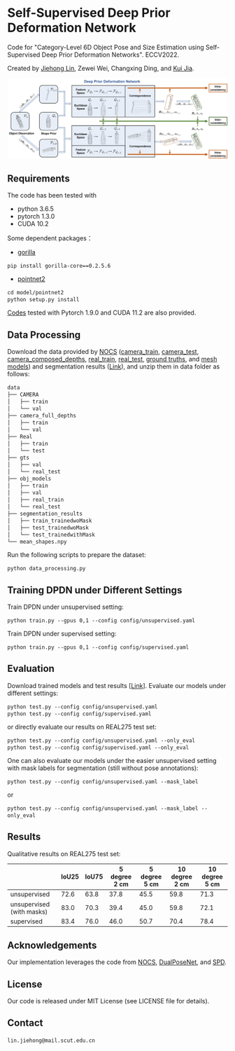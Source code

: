 # Self-Supervised Deep Prior Deformation Network
Code for "Category-Level 6D Object Pose and Size Estimation using Self-Supervised Deep Prior Deformation Networks". ECCV2022.

Created by [Jiehong Lin](https://jiehonglin.github.io/), Zewei Wei, Changxing Ding, and [Kui Jia](http://kuijia.site/).

![image](https://github.com/JiehongLin/Self-DPDN/blob/main/pic/overview.jpg)

## Requirements
The code has been tested with
- python 3.6.5
- pytorch 1.3.0
- CUDA 10.2

Some dependent packages：
- [gorilla](https://github.com/Gorilla-Lab-SCUT/gorilla-core) 
```
pip install gorilla-core==0.2.5.6
```
- [pointnet2](https://github.com/erikwijmans/Pointnet2_PyTorch)
```
cd model/pointnet2
python setup.py install
```

[Codes](https://github.com/JiehongLin/Self-DPDN/tree/main/DPDN-Pytorch1.9.0-Cuda11.2) tested with Pytorch 1.9.0 and CUDA 11.2 are also provided.

## Data Processing

Download the data provided by [NOCS](https://github.com/hughw19/NOCS_CVPR2019) ([camera_train](http://download.cs.stanford.edu/orion/nocs/camera_train.zip), [camera_test](http://download.cs.stanford.edu/orion/nocs/camera_val25K.zip), [camera_composed_depths](http://download.cs.stanford.edu/orion/nocs/camera_composed_depth.zip), [real_train](http://download.cs.stanford.edu/orion/nocs/real_train.zip), [real_test](http://download.cs.stanford.edu/orion/nocs/real_test.zip),
[ground truths](http://download.cs.stanford.edu/orion/nocs/gts.zip),
and [mesh models](http://download.cs.stanford.edu/orion/nocs/obj_models.zip)) and segmentation results ([Link](https://drive.google.com/file/d/1hNmNRr7YRCgg-c_qdvaIzKEd2g4Kac3w/view?usp=sharing)), and unzip them in data folder as follows:

```
data
├── CAMERA
│   ├── train
│   └── val
├── camera_full_depths
│   ├── train
│   └── val
├── Real
│   ├── train
│   └── test
├── gts
│   ├── val
│   └── real_test
├── obj_models
│   ├── train
│   ├── val
│   ├── real_train
│   └── real_test
├── segmentation_results
│   ├── train_trainedwoMask
│   ├── test_trainedwoMask
│   └── test_trainedwithMask
└── mean_shapes.npy
```
Run the following scripts to prepare the dataset:

```
python data_processing.py
```
## Training DPDN under Different Settings

Train DPDN under unsupervised setting:
```
python train.py --gpus 0,1 --config config/unsupervised.yaml
```
Train DPDN under supervised setting:
```
python train.py --gpus 0,1 --config config/supervised.yaml
```
## Evaluation
Download trained models and test results [[Link](https://drive.google.com/file/d/1hWkbH4Z0RXQeYLxC_kOINxdTnDLtm9SX/view?usp=sharing)]. Evaluate our models under different settings:
```
python test.py --config config/unsupervised.yaml
python test.py --config config/supervised.yaml
```
or directly evaluate our results on REAL275 test set:
```
python test.py --config config/unsupervised.yaml --only_eval
python test.py --config config/supervised.yaml --only_eval
```
One can also evaluate our models under the easier unsupervised setting with mask labels for segmentation (still without pose annotations):
```
python test.py --config config/unsupervised.yaml --mask_label
```
or 
```
python test.py --config config/unsupervised.yaml --mask_label --only_eval
```
## Results
Qualitative results on REAL275 test set:

|   | IoU25 | IoU75 | 5 degree 2 cm | 5 degree 5 cm | 10 degree 2 cm | 10 degree 5 cm |
|---|---|---|---|---|---|---|
| unsupervised | 72.6 | 63.8 | 37.8 | 45.5 | 59.8 | 71.3 |
| unsupervised (with masks) | 83.0 | 70.3 | 39.4 | 45.0 | 59.8 | 72.1 |
| supervised  | 83.4 | 76.0 | 46.0 | 50.7 | 70.4 | 78.4 |


## Acknowledgements

Our implementation leverages the code from [NOCS](https://github.com/hughw19/NOCS_CVPR2019), [DualPoseNet](https://github.com/Gorilla-Lab-SCUT/DualPoseNet), and [SPD](https://github.com/mentian/object-deformnet).

## License
Our code is released under MIT License (see LICENSE file for details).

## Contact
`lin.jiehong@mail.scut.edu.cn`
